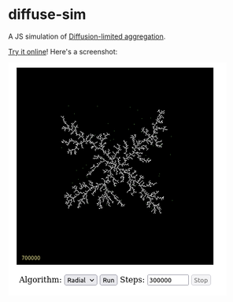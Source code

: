 # diffuse-sim

A JS simulation of [Diffusion-limited aggregation](https://en.wikipedia.org/wiki/Diffusion-limited_aggregation).

[Try it online](https://eliben.github.io/diffuse-sim/)! Here's a screenshot:

![Screnshot](/doc/screenshot.png)
